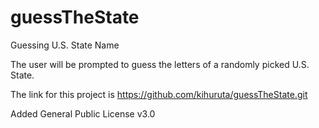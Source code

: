 # guessTheState
Guessing U.S. State Name

The user will be prompted to guess the letters of a randomly picked U.S. State.

The link for this project is https://github.com/kihuruta/guessTheState.git

Added General Public License v3.0
